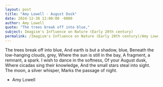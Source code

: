 ```yaml
---
layout: post
title: "Amy Lowell - August Dusk"
date: 2024-12-30 12:00:00 -0000
author: Amy Lowell
quote: "The trees break off into blue,"
subject: Imagism's Influence on Nature (Early 20th century)
permalink: /Imagism's Influence on Nature (Early 20th century)/Amy Lowell/Amy Lowell - August Dusk
---
```


The trees break off into blue,
And earth is but a shadow, blue,
Beneath the low-hanging clouds, grey,
Where the sun is still in the bay,
A fragment, a remnant, a spark.
I wish to dance in the softness,
Of your August dusk,
Where cicadas sing their knowledge,
And the small stars steal into sight.
The moon, a silver whisper,
Marks the passage of night.

- Amy Lowell
